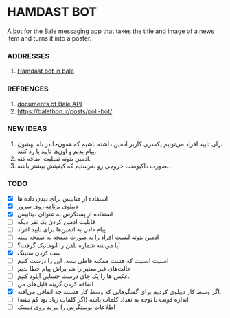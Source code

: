 # HAMDAST BOT
A bot for the Bale messaging app that takes the title and image of a news item and turns it into a poster.

### ADDRESSES
1. [Hamdast bot in bale](https://ble.ir/hamdast_bot)

### REFRENCES

1. [documents of Bale API](https://docs.bale.ai/)
2. https://balethon.ir/posts/poll-bot/

### NEW IDEAS

1. برای تایید افراد می‌تونیم یکسری کاربر ادمین داشته باشیم که همون‌جا در بله بهشون پیام بدیم و اون‌ها تایید یا رد کنند.
2. ادمین بتونه تمپلیت اضافه کنه.
3. بصورت داکیومنت خروجی رو بفرستیم که کیفیتش بیشتر باشه.


### TODO

- [X]  استفاده از متابیس برای دیدن داده ها
- [X]  دیپلوی برنامه روی سرور 
- [X]  استفاده از پستگرس به عنواان دیتابیس
- [ ] قابلیت ادمین کردن یک نفر دیگه
- [ ] پیام دادن به ادمین‌ها برای تایید افراد
- [ ] ادمین بتونه لیست افراد را به صورت صفحه به صفحه ببینه
- [ ] آیا می‌شه شماره تلفن را اتوماتیک گرفت؟
- [X] ست کردن ستینگ
- [ ] استیت استیت که هست ممکنه قاطی بشه، این را درست کنیم
- [ ] حالت‌های غیر معتبر را هم براش پیام خطا بدیم
- [ ] عکس ها را یک جای درست حسابی آپلود کنیم.
- [ ] اضافه کردن گزینه‌ فایل‌های من
- [X] اگر وسط کار دیپلوی کردیم برای گفتگوهایی که وسط کار هستند چه اتفاقی می‌افته.
- [ ] اندازه فونت با توجه به تعداد کلمات باشه (اگر کلمات زیاد بود کم بشه)
- [ ] اطلاعات پوستگرس را ببریم روی دیسک

